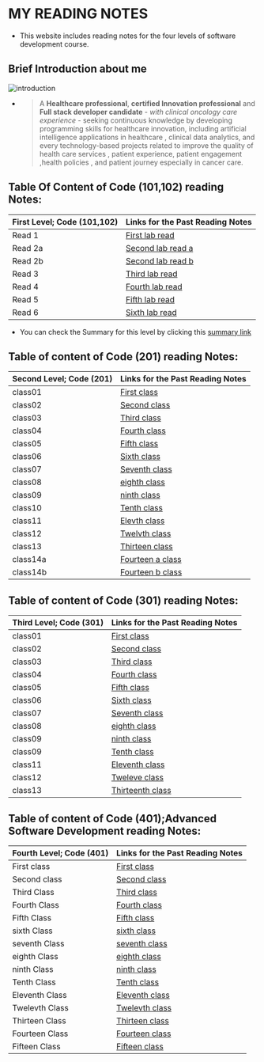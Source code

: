  
# MY READING NOTES
 - This website includes reading notes for the four levels of software development course.

## Brief Introduction about me 
![introduction](https://www.ponwell.com/wp-content/uploads/2019/12/Introduction.jpg)
 - > A **Healthcare professional**, **certified Innovation professional** and **Full stack developer candidate** - *with clinical oncology care experience* - seeking continuous knowledge by developing programming skills for healthcare innovation, including artificial intelligence applications in healthcare , clinical data analytics, and every technology-based projects related to improve the quality of health care services , patient experience, patient engagement ,health policies , and patient journey especially in cancer care.
 
## Table Of Content of Code (101,102) reading Notes:

 | First Level; Code (101,102) | Links for the Past Reading Notes | 
 | ----------- | -------------------------------- |
 | Read 1      | [First lab read](Read01.md)      |
 | Read 2a     | [Second lab read a](Read02a.md)  |
 | Read 2b     | [Second lab read b](Read02b.md)  |
 | Read 3      | [Third lab read](Read03.md)      |
 | Read 4      | [Fourth lab read](Read04.md)     |
 | Read 5      | [Fifth lab read](Read05.md)      |
 | Read 6      | [Sixth lab read](Read06.md)      |

- You can check the Summary for this level by clicking this [summary link](class-01.md)

## Table of content of Code (201) reading Notes:

 | Second Level; Code (201) | Links for the Past Reading Notes | 
 | ----------- | -------------------------------- |
 |  class01    |   [First class](class-01md)      |
 |  class02    |   [Second class](class02.md)     |
 |  class03    |   [Third class](class03.md)      |
 |  class04    |   [Fourth class](class04.md)     |
 |  class05    |   [Fifth class](class05.md)      |
 |  class06    |   [Sixth class](class06.md)      |
 |  class07    |   [Seventh class](class07.md)    |
 |  class08    |   [eighth class](class08.md)     |
 |  class09    |   [ninth class](class09.md)      |
 |  class10    |    [Tenth class](class10.md)     |
 |  class11    |    [Elevth class](class11.md)    |
 |  class12    | [Twelvth class](class12.md)      |
 |  class13    | [Thirteen class](class13.md)     |
 |  class14a   | [Fourteen a class](class14a.md)  |
 |  class14b   | [Fourteen b class](class14b.md)  |


 ## Table of content of Code (301) reading Notes:

 | Third Level; Code (301) | Links for the Past Reading Notes | 
 | ----------- | -------------------------------- |
 |  class01    |    [First class](class001.md)    |
 |  class02    |    [Second class](class002.md)   |
 |  class03    |    [Third class](class003.md)    |
 |  class04    |    [Fourth class](class004.md)   |
 |  class05    |    [Fifth class](class005.md)    |
 |  class06    |    [Sixth class](class006.md)    |
 |  class07    |    [Seventh class](class007.md)  |
 |  class08    |    [eighth class](class008.md)   |
 |  class09    |    [ninth class](class009.md)    |
 |  class09    |    [Tenth class](class010.md)    |
 |  class11    |    [Eleventh class](class011.md) |
 |  class12    |    [Tweleve class](class012.md)  |
 |  class13    |   [Thirteenth class](class013.md)|


 ## Table of content of Code (401);Advanced Software Development reading Notes:

 | Fourth Level; Code (401) | Links for the Past Reading Notes | 
 | ----------- | -------------------------------- |
 | First class |    [First class](firstclass.md)  |
 | Second class |   [Second class](secondclass.md)|
 | Third Class  |  [Third class](thirdclass.md)   |
 | Fourth Class  |  [Fourth class](fourthclass.md)|
 | Fifth Class  |  [Fifth class](fifthclass.md)   |
 | sixth Class  |  [sixth class](sixthclass.md)   |
 | seventh Class  |  [seventh class](seventhclass.md)   |
 | eighth Class  |  [eighth class](eighthclass.md)   |
 | ninth Class  |  [ninth class](ninthclass.md)   |
 | Tenth Class  |  [Tenth class](tenthclass.md)   |
 | Eleventh Class  |  [Eleventh class](eleventhclass.md)   |
 | Twelevth Class  |  [Twelevth class](twelevthclass.md)   |
 | Thirteen Class  |  [Thirteen class](thirteenclass.md)   |
 | Fourteen Class  |  [Fourteen class](fourteenclass.md)   |
 | Fifteen Class  |  [Fifteen class](fifteenclass.md)   |